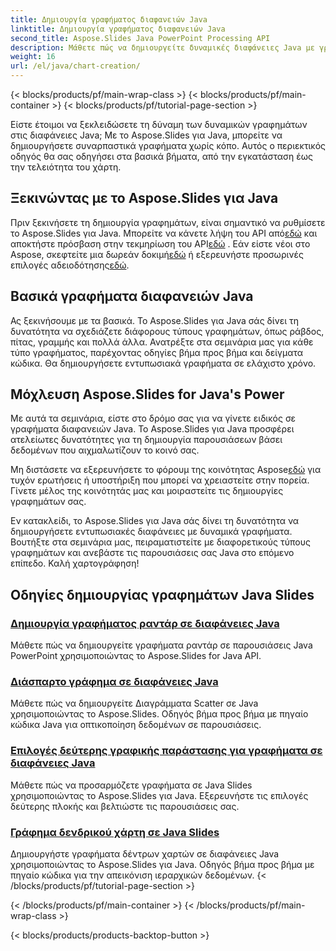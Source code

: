```yaml
---
title: Δημιουργία γραφήματος διαφανειών Java
linktitle: Δημιουργία γραφήματος διαφανειών Java
second_title: Aspose.Slides Java PowerPoint Processing API
description: Μάθετε πώς να δημιουργείτε δυναμικές διαφάνειες Java με γραφήματα χρησιμοποιώντας το Aspose.Slides για Java. Τα αναλυτικά μας σεμινάρια σας καθοδηγούν βήμα προς βήμα στη διαδικασία.
weight: 16
url: /el/java/chart-creation/
---
```


{< blocks/products/pf/main-wrap-class >}
{< blocks/products/pf/main-container >}
{< blocks/products/pf/tutorial-page-section >}


Είστε έτοιμοι να ξεκλειδώσετε τη δύναμη των δυναμικών γραφημάτων στις διαφάνειες Java; Με το Aspose.Slides για Java, μπορείτε να δημιουργήσετε συναρπαστικά γραφήματα χωρίς κόπο. Αυτός ο περιεκτικός οδηγός θα σας οδηγήσει στα βασικά βήματα, από την εγκατάσταση έως την τελειότητα του χάρτη.

## Ξεκινώντας με το Aspose.Slides για Java

 Πριν ξεκινήσετε τη δημιουργία γραφημάτων, είναι σημαντικό να ρυθμίσετε το Aspose.Slides για Java. Μπορείτε να κάνετε λήψη του API από[εδώ](https://releases.aspose.com/slides/java/) και αποκτήστε πρόσβαση στην τεκμηρίωση του API[εδώ](https://reference.aspose.com/slides/java/) . Εάν είστε νέοι στο Aspose, σκεφτείτε μια δωρεάν δοκιμή[εδώ](https://releases.aspose.com/) ή εξερευνήστε προσωρινές επιλογές αδειοδότησης[εδώ](https://purchase.aspose.com/temporary-license/).

## Βασικά γραφήματα διαφανειών Java

Ας ξεκινήσουμε με τα βασικά. Το Aspose.Slides για Java σάς δίνει τη δυνατότητα να σχεδιάζετε διάφορους τύπους γραφημάτων, όπως ράβδος, πίτας, γραμμής και πολλά άλλα. Ανατρέξτε στα σεμινάρια μας για κάθε τύπο γραφήματος, παρέχοντας οδηγίες βήμα προς βήμα και δείγματα κώδικα. Θα δημιουργήσετε εντυπωσιακά γραφήματα σε ελάχιστο χρόνο.

## Μόχλευση Aspose.Slides for Java's Power

Με αυτά τα σεμινάρια, είστε στο δρόμο σας για να γίνετε ειδικός σε γραφήματα διαφανειών Java. Το Aspose.Slides για Java προσφέρει ατελείωτες δυνατότητες για τη δημιουργία παρουσιάσεων βάσει δεδομένων που αιχμαλωτίζουν το κοινό σας.

 Μη διστάσετε να εξερευνήσετε το φόρουμ της κοινότητας Aspose[εδώ](https://forum.aspose.com/) για τυχόν ερωτήσεις ή υποστήριξη που μπορεί να χρειαστείτε στην πορεία. Γίνετε μέλος της κοινότητάς μας και μοιραστείτε τις δημιουργίες γραφημάτων σας.

Εν κατακλείδι, το Aspose.Slides για Java σάς δίνει τη δυνατότητα να δημιουργήσετε εντυπωσιακές διαφάνειες με δυναμικά γραφήματα. Βουτήξτε στα σεμινάρια μας, πειραματιστείτε με διαφορετικούς τύπους γραφημάτων και ανεβάστε τις παρουσιάσεις σας Java στο επόμενο επίπεδο. Καλή χαρτογράφηση!

## Οδηγίες δημιουργίας γραφημάτων Java Slides
### [Δημιουργία γραφήματος ραντάρ σε διαφάνειες Java](./radar-chart-creating-java-slides/)
Μάθετε πώς να δημιουργείτε γραφήματα ραντάρ σε παρουσιάσεις Java PowerPoint χρησιμοποιώντας το Aspose.Slides for Java API.
### [Διάσπαρτο γράφημα σε διαφάνειες Java](./scattered-chart-java-slides/)
Μάθετε πώς να δημιουργείτε Διαγράμματα Scatter σε Java χρησιμοποιώντας το Aspose.Slides. Οδηγός βήμα προς βήμα με πηγαίο κώδικα Java για οπτικοποίηση δεδομένων σε παρουσιάσεις.
### [Επιλογές δεύτερης γραφικής παράστασης για γραφήματα σε διαφάνειες Java](./second-plot-options-charts-java-slides/)
Μάθετε πώς να προσαρμόζετε γραφήματα σε Java Slides χρησιμοποιώντας το Aspose.Slides για Java. Εξερευνήστε τις επιλογές δεύτερης πλοκής και βελτιώστε τις παρουσιάσεις σας.
### [Γράφημα δενδρικού χάρτη σε Java Slides](./tree-map-chart-java-slides/)
Δημιουργήστε γραφήματα δέντρων χαρτών σε διαφάνειες Java χρησιμοποιώντας το Aspose.Slides για Java. Οδηγός βήμα προς βήμα με πηγαίο κώδικα για την απεικόνιση ιεραρχικών δεδομένων.
{< /blocks/products/pf/tutorial-page-section >}

{< /blocks/products/pf/main-container >}
{< /blocks/products/pf/main-wrap-class >}

{< blocks/products/products-backtop-button >}
